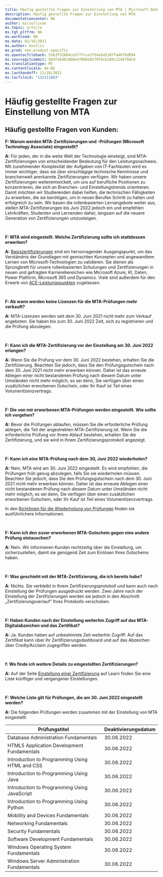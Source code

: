 ```yaml
---
title: Häufig gestellte Fragen zur Einstellung von MTA | Microsoft-Dokumentation
description: Häufig gestellte Fragen zur Einstellung von MTA
documentationcenter: NA
author: micsullivan
ms.topic: article
ms.tgt_pltfrm: NA
ms.workload: NA
ms.date: 02/16/2021
ms.author: msulliv
ms.prod: non-product-specific
ms.openlocfilehash: 53b3f32864ce5777cce1f54a5a5107fa4876d894
ms.sourcegitcommit: b69fd4d0c808e4780010278f0cb189c2246f8dc0
ms.translationtype: MT
ms.contentlocale: de-DE
ms.lasthandoff: 12/28/2021
ms.locfileid: "132111863"
---
```

# <a name="mta-retirement-faqs"></a>Häufig gestellte Fragen zur Einstellung von MTA


## <a name="customer-facing-faqs"></a>Häufig gestellte Fragen von Kunden: 


**F: Warum werden MTA-Zertifizierungen und -Prüfungen (Microsoft Technology Associate) eingestellt?**

**A:** Für jeden, der in die weite Welt der Technologie einsteigt, sind MTA-Zertifizierungen von entscheidender Bedeutung für den Leistungsnachweis. Mit zunehmender Komplexität der Aufgaben von IT-Fachleuten wird es immer wichtiger, dass sie über einschlägige technische Kenntnisse und branchenweit anerkannte Zertifizierungen verfügen. Wir haben unsere Zertifizierungen weiterentwickelt, um uns auf berufliche Positionen zu konzentrieren, die sich an Branchen- und Einstellungstrends orientieren. Damit möchten wir Studierenden dabei helfen, die technischen Fähigkeiten zu erwerben, die sie benötigen, um in neuen Berufen Schritt zu halten und erfolgreich zu sein. Wir bauen die rollenbasierten Lernangebote weiter aus, stellen MTA-Zertifizierungen bis Juni 2022 jedoch ein und empfehlen Lehrkräften, Studenten und Lernenden daher, langsam auf die neuere Generation von Zertifizierungen umzusteigen.

<br/>

**F: MTA wird eingestellt. Welche Zertifizierung sollte ich stattdessen erwerben?**

**A:** [Basiszertifizierungen](/learn/certifications/browse/?type=fundamentals) sind ein hervorragender Ausgangspunkt, um das Verständnis der Grundlagen mit gemischten Konzepten und angewandtem Lernen von Microsoft-Technologien zu validieren. Sie dienen als Sprungbrett für unsere rollenbasierten Schulungen und Zertifizierungen in neuen und gefragten Karrierebereichen wie Microsoft Azure, KI, Daten, Power Platform, Microsoft 365 und Dynamics. Viele sind außerdem für den Erwerb von [ACE-Leistungspunkten](/learn/certifications/ace-credit-for-certification-exams) zugelassen. 

<br/>

**F: Ab wann werden keine Lizenzen für die MTA-Prüfungen mehr verkauft?**

**A:** MTA-Lizenzen werden seit dem 30. Juni 2021 nicht mehr zum Verkauf angeboten. Sie haben bis zum 30. Juni 2022 Zeit, sich zu registrieren und die Prüfung abzulegen.

<br/>

**F: Kann ich die MTA-Zertifizierung vor der Einstellung am 30. Juni 2022 erlangen?**

**A:** Wenn Sie die Prüfung vor dem 30. Juni 2022 bestehen, erhalten Sie die Zertifizierung. Beachten Sie jedoch, dass Sie den Prüfungsgutschein nach dem 30. Juni 2021 nicht mehr erwerben können. Daher ist das erneute Ablegen einer nicht bestandenen Prüfung nach diesem Datum unter Umständen nicht mehr möglich, es sei denn, Sie verfügen über einen zusätzlichen erworbenen Gutschein, oder Ihr Kauf ist Teil eines Volumenlizenzvertrags.

<br/>

**F: Die von mir erworbenen MTA-Prüfungen werden eingestellt. Wie sollte ich vorgehen?**

**A:** Bevor die Prüfungen ablaufen, müssen Sie die erforderliche Prüfung ablegen, die Teil der angestrebten MTA-Zertifizierung ist. Wenn Sie die erforderliche Prüfung vor ihrem Ablauf bestehen, erhalten Sie die Zertifizierung, und sie wird in Ihrem Zertifizierungsprotokoll angezeigt.

<br/>

**F: Kann ich eine MTA-Prüfung nach dem 30, Juni 2022 wiederholen?**

**A:** Nein, MTA wird am 30. Juni 2022 eingestellt. Es wird empfohlen, die Prüfungen früh genug abzulegen, falls Sie sie wiederholen müssen. Beachten Sie jedoch, dass Sie den Prüfungsgutschein nach dem 30. Juni 2021 nicht mehr erwerben können. Daher ist das erneute Ablegen einer nicht bestandenen Prüfung nach diesem Datum unter Umständen nicht mehr möglich, es sei denn, Sie verfügen über einen zusätzlichen erworbenen Gutschein, oder Ihr Kauf ist Teil eines Volumenlizenzvertrags.
<br/>

In den [Richtlinien für die Wiederholung von Prüfungen](/learn/certifications/exam-security-policy-and-exam-retake-policy#exam-retake-policy) finden sie ausführlichere Informationen.

<br/>

**F: Kann ich den zuvor erworbenen MTA-Gutschein gegen eine andere Prüfung eintauschen?**

**A:** Nein. Wir informieren Kunden rechtzeitig über die Einstellung, um sicherzustellen, damit sie genügend Zeit zum Einlösen Ihres Gutscheins haben.

<br/>

**F: Was geschieht mit der MTA-Zertifizierung, die ich bereits habe?**

**A:** Nichts. Sie verbleibt in Ihrem Zertifizierungsprotokoll und kann auch nach Einstellung der Prüfungen ausgedruckt werden. Zwei Jahre nach der Einstellung der Zertifizierungen werden sie jedoch in den Abschnitt „Zertifizierungsverlauf“ Ihres Protokolls verschoben.

<br/>

**F: Haben Kunden nach der Einstellung weiterhin Zugriff auf das MTA-Digitalabzeichen und das Zertifikat?**

**A:** Ja. Kunden haben auf unbestimmte Zeit weiterhin Zugriff: Auf das Zertifikat kann über ihr Zertifizierungsdashboard und auf das Abzeichen über Credly/Acclaim zugegriffen werden.

<br/>


**f: Wo finde ich weitere Details zu eingestellten Zertifizierungen?**

**A:** Auf der Seite [Einstellung einer Zertifizierung](/learn/certifications/retired-certifications) auf Learn finden Sie eine Liste künftiger und vergangener Einstellungen.

<br/>

**F: Welche Liste gilt für Prüfungen, die am 30. Juni 2022 eingestellt werden?**

**A:** Die folgenden Prüfungen werden zusammen mit der Einstellung von MTA eingestellt:

| Prüfungstitel                                     | Deaktivierungsdatum |
|------------------------------------------------|-----------------|
| Database Administration Fundamentals           | 30.06.2022       |
| HTML5 Application Development Fundamentals     | 30.06.2022       |
| Introduction to Programming Using HTML and CSS | 30.06.2022       |
| Introduction to Programming Using Java         | 30.06.2022       |
| Introduction to Programming Using JavaScript   | 30.06.2022       |
| Introduction to Programming Using Python       | 30.06.2022       |
| Mobility and Devices Fundamentals              | 30.06.2022       |
| Networking Fundamentals                        | 30.06.2022       |
| Security Fundamentals                          | 30.06.2022       |
| Software Development Fundamentals              | 30.06.2022       |
| Windows Operating System Fundamentals          | 30.06.2022       |
| Windows Server Administration Fundamentals     | 30.06.2022       |

<br/>

